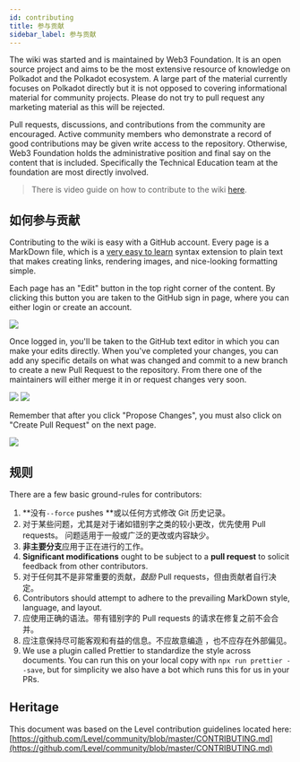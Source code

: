 ```yaml
---
id: contributing
title: 参与贡献
sidebar_label: 参与贡献
---
```


The wiki was started and is maintained by Web3 Foundation. It is an open source project and aims to be the most extensive resource of knowledge on Polkadot and the Polkadot ecosystem. A large part of the material currently focuses on Polkadot directly but it is not opposed to covering informational material for community projects. Please do not try to pull request any marketing material as this will be rejected.

Pull requests, discussions, and contributions from the community are encouraged. Active community members who demonstrate a record of good contributions may be given write access to the repository. Otherwise, Web3 Foundation holds the administrative position and final say on the content that is included. Specifically the Technical Education team at the foundation are most directly involved.

> There is video guide on how to contribute to the wiki [here](https://www.youtube.com/watch?v=6i55KOcy7B0).

## 如何参与贡献

Contributing to the wiki is easy with a GitHub account. Every page is a MarkDown file, which is a [very easy to learn](https://guides.github.com/features/mastering-markdown/) syntax extension to plain text that makes creating links, rendering images, and nice-looking formatting simple.

Each page has an "Edit" button in the top right corner of the content. By clicking this button you are taken to the GitHub sign in page, where you can either login or create an account.

![](assets/edit_button.png)

Once logged in, you'll be taken to the GitHub text editor in which you can make your edits directly. When you've completed your changes, you can add any specific details on what was changed and commit to a new branch to create a new Pull Request to the repository. From there one of the maintainers will either merge it in or request changes very soon.

![](assets/contributing.png) ![](assets/creating-pull-request.png)

Remember that after you click "Propose Changes", you must also click on "Create Pull Request" on the next page.

![](assets/creating-pull-request-2.png)

## 规则

There are a few basic ground-rules for contributors:

1. **没有` --force ` pushes **或以任何方式修改 Git 历史记录。
2. 对于某些问题，尤其是对于诸如错别字之类的较小更改，优先使用 Pull requests。 问题适用于一般或广泛的更改或内容缺少。
3. **非主要分支**应用于正在进行的工作。
4. **Significant modifications** ought to be subject to a **pull request** to solicit feedback from other contributors.
5. 对于任何其不是非常重要的贡献，_鼓励_ Pull requests，但由贡献者自行决定。
6. Contributors should attempt to adhere to the prevailing MarkDown style, language, and layout.
7. 应使用正确的语法。带有错别字的 Pull requests 的请求在修复之前不会合并。
8. 应注意保持尽可能客观和有益的信息。不应故意编造 ，也不应存在外部偏见。
9. We use a plugin called Prettier to standardize the style across documents. You can run this on your local copy with `npx run prettier --save`, but for simplicity we also have a bot which runs this for us in your PRs.

## Heritage

This document was based on the Level contribution guidelines located here: [https://github.com/Level/community/blob/master/CONTRIBUTING.md](https://github.com/Level/community/blob/master/CONTRIBUTING.md)

